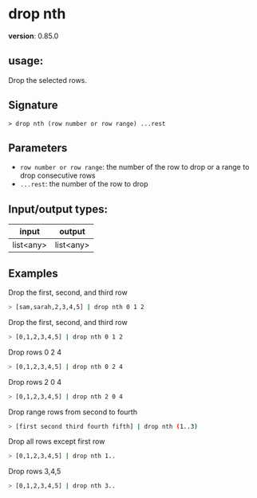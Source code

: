 # drop nth

**version**: 0.85.0

## **usage**:

Drop the selected rows.

## Signature

`> drop nth (row number or row range) ...rest`

## Parameters

- `row number or row range`: the number of the row to drop or a range to drop consecutive rows
- `...rest`: the number of the row to drop

## Input/output types:

| input       | output      |
| ----------- | ----------- |
| list\<any\> | list\<any\> |

## Examples

Drop the first, second, and third row

```bash
> [sam,sarah,2,3,4,5] | drop nth 0 1 2
```

Drop the first, second, and third row

```bash
> [0,1,2,3,4,5] | drop nth 0 1 2
```

Drop rows 0 2 4

```bash
> [0,1,2,3,4,5] | drop nth 0 2 4
```

Drop rows 2 0 4

```bash
> [0,1,2,3,4,5] | drop nth 2 0 4
```

Drop range rows from second to fourth

```bash
> [first second third fourth fifth] | drop nth (1..3)
```

Drop all rows except first row

```bash
> [0,1,2,3,4,5] | drop nth 1..
```

Drop rows 3,4,5

```bash
> [0,1,2,3,4,5] | drop nth 3..
```
